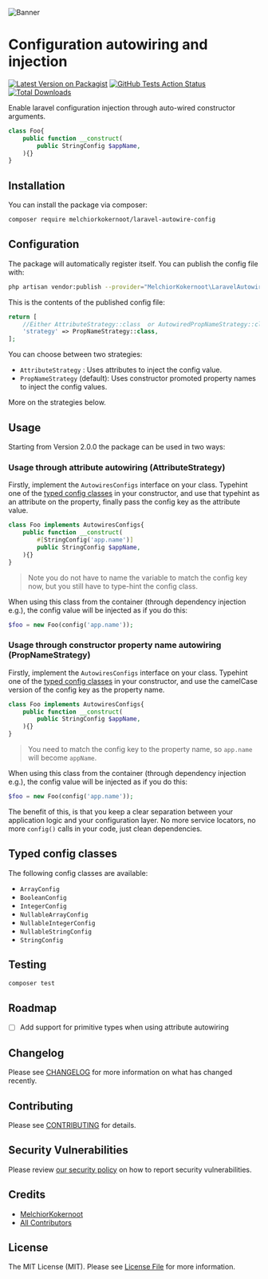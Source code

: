 ![Banner](https://banners.beyondco.de/laravel-autowire-configs.png?theme=light&packageManager=composer+require&packageName=melchiorkokernoot%2Flaravel-autowire-config&pattern=circuitBoard&style=style_1&description=Allows+configuration+injection+through+auto-wired+constructor+arguments&md=1&showWatermark=0&fontSize=100px&images=https%3A%2F%2Flaravel.com%2Fimg%2Flogomark.min.svg)

# Configuration autowiring and injection

[![Latest Version on Packagist](https://img.shields.io/packagist/v/melchiorkokernoot/laravel-autowire-config.svg?style=flat-square)](https://packagist.org/packages/melchiorkokernoot/laravel-autowire-config)
[![GitHub Tests Action Status](https://img.shields.io/github/actions/workflow/status/melchiorkokernoot/laravel-autowire-config/run-tests.yml?branch=main&label=tests&style=flat-square)](https://github.com/melchiorkokernoot/laravel-autowire-config/actions?query=workflow%3Arun-tests+branch%3Amain)
[![Total Downloads](https://img.shields.io/packagist/dt/melchiorkokernoot/laravel-autowire-config.svg?style=flat-square)](https://packagist.org/packages/melchiorkokernoot/laravel-autowire-config)

Enable laravel configuration injection through auto-wired constructor arguments.

```php
class Foo{
    public function __construct(
        public StringConfig $appName,
    ){}
}
```

## Installation

You can install the package via composer:

```bash
composer require melchiorkokernoot/laravel-autowire-config
```

## Configuration

The package will automatically register itself.
You can publish the config file with:

```bash
php artisan vendor:publish --provider="MelchiorKokernoot\LaravelAutowireConfig\LaravelAutowireConfigServiceProvider"
```

This is the contents of the published config file:

```php
return [
    //Either AttributeStrategy::class  or AutowiredPropNameStrategy::class
    'strategy' => PropNameStrategy::class,
];
```

You can choose between two strategies:

- `AttributeStrategy` : Uses attributes to inject the config value.
- `PropNameStrategy` (default): Uses constructor promoted property names to inject the config values.

More on the strategies below.

## Usage

Starting from Version 2.0.0 the package can be used in two ways:

### Usage through attribute autowiring (AttributeStrategy)

Firstly, implement the `AutowiresConfigs` interface on your class.
Typehint one of the [typed config classes](#typed-config-classes) in your constructor, and use that typehint as an
attribute on the property, finally pass the config key as the attribute value.

```php
class Foo implements AutowiresConfigs{
    public function __construct(
        #[StringConfig('app.name')]
        public StringConfig $appName,
    ){}
}
```

> Note you do not have to name the variable to match the config key now, but you still have to type-hint the config
> class.

When using this class from the container (through dependency injection e.g.), the config value will be injected as if
you do this:

```php
$foo = new Foo(config('app.name'));
```

### Usage through constructor property name autowiring (PropNameStrategy)

Firstly, implement the `AutowiresConfigs` interface on your class.
Typehint one of the [typed config classes](#typed-config-classes) in your constructor, and use the camelCase version of
the config key as the
property name.

```php
class Foo implements AutowiresConfigs{
    public function __construct(
        public StringConfig $appName,
    ){}
}
```

> You need to match the config key to the property name, so `app.name` will become `appName`.

When using this class from the container (through dependency injection e.g.), the config value will be injected as if
you do this:

```php
$foo = new Foo(config('app.name'));
```

The benefit of this, is that you keep a clear separation between your application logic and your configuration layer.
No more service locators, no more `config()` calls in your code, just clean dependencies.

## Typed config classes

The following config classes are available:

- `ArrayConfig`
- `BooleanConfig`
- `IntegerConfig`
- `NullableArrayConfig`
- `NullableIntegerConfig`
- `NullableStringConfig`
- `StringConfig`

## Testing

```bash
composer test
```

## Roadmap
- [ ] Add support for primitive types when using attribute autowiring

## Changelog

Please see [CHANGELOG](CHANGELOG.md) for more information on what has changed recently.

## Contributing

Please see [CONTRIBUTING](CONTRIBUTING.md) for details.

## Security Vulnerabilities

Please review [our security policy](../../security/policy) on how to report security vulnerabilities.

## Credits

- [MelchiorKokernoot](https://github.com/MelchiorKokernoot)
- [All Contributors](../../contributors)

## License

The MIT License (MIT). Please see [License File](LICENSE.md) for more information.
